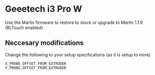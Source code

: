 # Geeetech i3 Pro W
 Use the Marlin firmware to restore to stock or upgrade to Marlin 1.1.9 (BLTouch enabled)
 
## Neccesary modifications
 Change the following to your setup specifications (as it is setup to mine)

	X_PROBE_OFFSET_FROM_EXTRUDER 
	Y_PROBE_OFFSET_FROM_EXTRUDER
	


 
